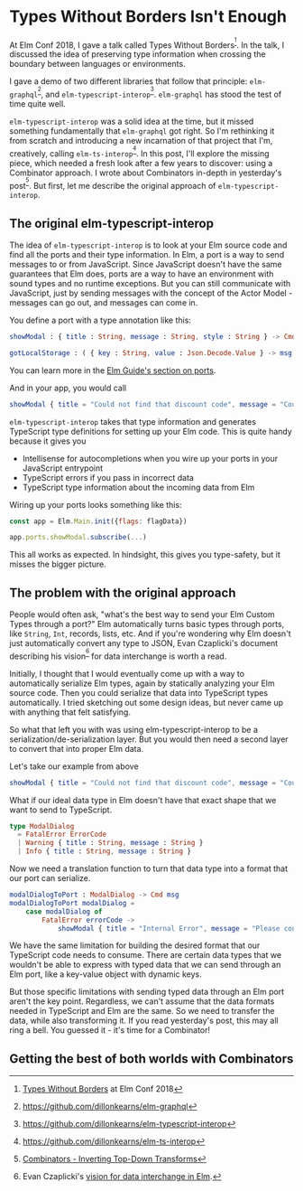 # Types Without Borders Isn't Enough

At Elm Conf 2018, I gave a talk called Types Without Borders<sup>[^types-without-borders]</sup>. In the talk, I discussed the idea of preserving type information when crossing the boundary between languages or environments.

I gave a demo of two different libraries that follow that principle: `elm-graphql`<sup>[^elm-graphql]</sup>, and `elm-typescript-interop`<sup>[^elm-typescript-interop]</sup>. `elm-graphql` has stood the test of time quite well.

`elm-typescript-interop` was a solid idea at the time, but it missed something fundamentally that `elm-graphql` got right. So I'm rethinking it from scratch and introducing a new incarnation of that project that I'm, creatively, calling `elm-ts-interop`<sup>[^elm-ts-interop]</sup>. In this post, I'll explore the missing piece, which needed a fresh look after a few years to discover: using a Combinator approach. I wrote about Combinators in-depth in yesterday's post<sup>[^combinators-post]</sup>. But first, let me describe the original approach of `elm-typescript-interop`.

## The original elm-typescript-interop

The idea of `elm-typescript-interop` is to look at your Elm source code and find all the ports and their type information. In Elm, a port is a way to send messages to or from JavaScript. Since JavaScript doesn't have the same guarantees that Elm does, ports are a way to have an environment with sound types and no runtime exceptions. But you can still communicate with JavaScript, just by sending messages with the concept of the Actor Model - messages can go out, and messages can come in.

You define a port with a type annotation like this:

```elm
showModal : { title : String, message : String, style : String } -> Cmd msg

gotLocalStorage : ( { key : String, value : Json.Decode.Value } -> msg ) -> Sub msg
```

You can learn more in the [Elm Guide's section on ports](https://guide.elm-lang.org/interop/ports.html).

And in your app, you would call

```elm
showModal { title = "Could not find that discount code", message = "Could not found discount code " ++ discountCode ++ ". Please try again.", style = "Warning" }
```

`elm-typescript-interop` takes that type information and generates TypeScript type definitions for setting up your Elm code. This is quite handy because it gives you

- Intellisense for autocompletions when you wire up your ports in your JavaScript entrypoint
- TypeScript errors if you pass in incorrect data
- TypeScript type information about the incoming data from Elm

Wiring up your ports looks something like this:

```js
const app = Elm.Main.init({flags: flagData})

app.ports.showModal.subscribe(...)

```

This all works as expected. In hindsight, this gives you type-safety, but it misses the bigger picture.

## The problem with the original approach

People would often ask, "what's the best way to send your Elm Custom Types through a port?" Elm automatically turns basic types through ports, like `String`, `Int`, records, lists, etc. And if you're wondering why Elm doesn't just automatically convert any type to JSON, Evan Czaplicki's document describing his vision<sup>[^data-interchange]</sup> for data interchange is worth a read.

Initially, I thought that I would eventually come up with a way to automatically serialize Elm types, again by statically analyzing your Elm source code. Then you could serialize that data into TypeScript types automatically. I tried sketching out some design ideas, but never came up with anything that felt satisfying.

So what that left you with was using elm-typescript-interop to be a serialization/de-serialization layer. But you would then need a second layer to convert that into proper Elm data.

Let's take our example from above

```elm
showModal { title = "Could not find that discount code", message = "Could not found discount code " ++ discountCode ++ ". Please try again.", style = "Warning" }
```

What if our ideal data type in Elm doesn't have that exact shape that we want to send to TypeScript.

```elm
type ModalDialog
  = FatalError ErrorCode
  | Warning { title : String, message : String }
  | Info { title : String, message : String }
```

Now we need a translation function to turn that data type into a format that our port can serialize.

```elm
modalDialogToPort : ModalDialog -> Cmd msg
modalDialogToPort modalDialog =
    case modalDialog of
        FatalError errorCode ->
            showModal { title = "Internal Error", message = "Please contact support with code " ++ errorCodeToString errorCode, style = "Error" }
```

We have the same limitation for building the desired format that our TypeScript code needs to consume. There are certain data types that we wouldn't be able to express with typed data that we can send through an Elm port, like a key-value object with dynamic keys.

But those specific limitations with sending typed data through an Elm port aren't the key point. Regardless, we can't assume that the data formats needed in TypeScript and Elm are the same. So we need to transfer the data, while also transforming it. If you read yesterday's post, this may all ring a bell. You guessed it - it's time for a Combinator!

## Getting the best of both worlds with Combinators

[^data-interchange]: Evan Czaplicki's [vision for data interchange in Elm](https://gist.github.com/evancz/1c5f2cf34939336ecb79b97bb89d9da6).
[^types-without-borders]: [Types Without Borders](https://www.youtube.com/watch?v=memIRXFSNkU) at Elm Conf 2018
[^elm-graphql]: https://github.com/dillonkearns/elm-graphql
[^elm-typescript-interop]: https://github.com/dillonkearns/elm-typescript-interop
[^elm-ts-interop]: https://github.com/dillonkearns/elm-ts-interop
[^combinators-post]: [Combinators - Inverting Top-Down Transforms](https://functional.christmas/2020/10)
